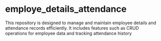 # employe_details_attendance
This repository is designed to manage and maintain employee details and attendance records efficiently. It includes features such as CRUD operations for employee data and tracking attendance history
